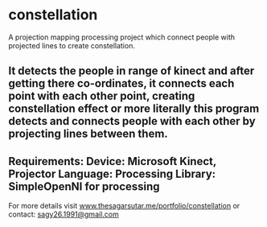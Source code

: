 # constellation
A projection mapping processing project which connect people with projected lines to create constellation.

It detects the people in range of kinect and after getting there co-ordinates,
it connects each point with each other point, creating constellation effect or
more literally this program detects and connects people with each other by projecting lines between them.
--------------------------------------------------
Requirements:
Device: Microsoft Kinect, Projector
Language: Processing
Library: SimpleOpenNI for processing
--------------------------------------------------
For more details visit www.thesagarsutar.me/portfolio/constellation
or contact: sagy26.1991@gmail.com
